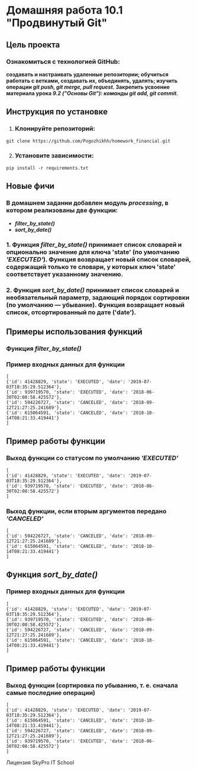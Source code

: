 # Домашняя работа 10.1 "Продвинутый Git"
## Цель проекта
### Ознакомиться с технологией GitHub:

**создавать и настраивать удаленные репозитории;
обучиться работать с ветками, создавать их, объединять, удалять;
изучить операции ***git push, git merge, pull request.***
Закрепить усвоение материала урока ***9.2 ("Основы Git"): команды git add, git commit.*****

## Инструкция по установке
1. ### Клонируйте репозиторий:
```
git clone https://github.com/Pogozhikhh/homework_financial.git
```
2. ### Установите зависимости:
```
pip install -r requirements.txt
```
## Новые фичи
### В домашнем задании добавлен модуль ***processing***, в котором реализованы две функции:

* ***filter_by_state()***
* ***sort_by_date()***

### 1.  Функция ***filter_by_state()*** принимает список словарей и опционально значение для ключа **'state'** (по умолчанию ***'EXECUTED'***). Функция возвращает новый список словарей, содержащий только те словари, у которых ключ **'state'** соответствует указанному значению.

### 2. Функция ***sort_by_date()*** принимает список словарей и необязательный параметр, задающий порядок сортировки (по умолчанию — убывание). Функция возвращает новый список, отсортированный по дате **('date')**.

## Примеры использования функций
### Функция ***filter_by_state()***
### **Пример входных данных для функции**
```
[
{'id': 41428829, 'state': 'EXECUTED', 'date': '2019-07-03T18:35:29.512364'},
{'id': 939719570, 'state': 'EXECUTED', 'date': '2018-06-30T02:08:58.425572'},
{'id': 594226727, 'state': 'CANCELED', 'date': '2018-09-12T21:27:25.241689'},
{'id': 615064591, 'state': 'CANCELED', 'date': '2018-10-14T08:21:33.419441'}
]
```
## **Пример работы функции**
### **Выход функции со статусом по умолчанию ***'EXECUTED'*****
```
[
{'id': 41428829, 'state': 'EXECUTED', 'date': '2019-07-03T18:35:29.512364'},
{'id': 939719570, 'state': 'EXECUTED', 'date': '2018-06-30T02:08:58.425572'}
]
```
### **Выход функции, если вторым аргументов передано ***'CANCELED'*****
```
[
{'id': 594226727, 'state': 'CANCELED', 'date': '2018-09-12T21:27:25.241689'},
{'id': 615064591, 'state': 'CANCELED', 'date': '2018-10-14T08:21:33.419441'}
]
```
## Функция ***sort_by_date()***
### **Пример входных данных для функции**
```
[
{'id': 41428829, 'state': 'EXECUTED', 'date': '2019-07-03T18:35:29.512364'},
{'id': 939719570, 'state': 'EXECUTED', 'date': '2018-06-30T02:08:58.425572'},
{'id': 594226727, 'state': 'CANCELED', 'date': '2018-09-12T21:27:25.241689'},
{'id': 615064591, 'state': 'CANCELED', 'date': '2018-10-14T08:21:33.419441'}
]
```
## Пример работы функции
### **Выход функции (сортировка по убыванию, т. е. сначала самые последние операции)**
```
[
{'id': 41428829, 'state': 'EXECUTED', 'date': '2019-07-03T18:35:29.512364'},
{'id': 615064591, 'state': 'CANCELED', 'date': '2018-10-14T08:21:33.419441'},
{'id': 594226727, 'state': 'CANCELED', 'date': '2018-09-12T21:27:25.241689'},
{'id': 939719570, 'state': 'EXECUTED', 'date': '2018-06-30T02:08:58.425572'}
]
```
Лицензия
SkyPro IT School
